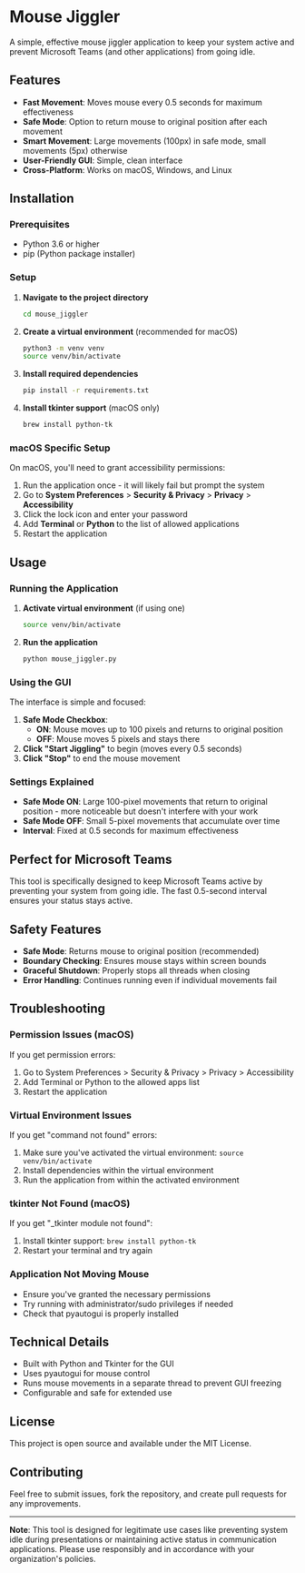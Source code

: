 # Mouse Jiggler

A simple, effective mouse jiggler application to keep your system active and prevent Microsoft Teams (and other applications) from going idle.

## Features

- **Fast Movement**: Moves mouse every 0.5 seconds for maximum effectiveness
- **Safe Mode**: Option to return mouse to original position after each movement
- **Smart Movement**: Large movements (100px) in safe mode, small movements (5px) otherwise
- **User-Friendly GUI**: Simple, clean interface
- **Cross-Platform**: Works on macOS, Windows, and Linux

## Installation

### Prerequisites

- Python 3.6 or higher
- pip (Python package installer)

### Setup

1. **Navigate to the project directory**
   ```bash
   cd mouse_jiggler
   ```

2. **Create a virtual environment** (recommended for macOS)
   ```bash
   python3 -m venv venv
   source venv/bin/activate
   ```

3. **Install required dependencies**
   ```bash
   pip install -r requirements.txt
   ```

4. **Install tkinter support** (macOS only)
   ```bash
   brew install python-tk
   ```

### macOS Specific Setup

On macOS, you'll need to grant accessibility permissions:

1. Run the application once - it will likely fail but prompt the system
2. Go to **System Preferences** > **Security & Privacy** > **Privacy** > **Accessibility**
3. Click the lock icon and enter your password
4. Add **Terminal** or **Python** to the list of allowed applications
5. Restart the application

## Usage

### Running the Application

1. **Activate virtual environment** (if using one)
   ```bash
   source venv/bin/activate
   ```

2. **Run the application**
   ```bash
   python mouse_jiggler.py
   ```

### Using the GUI

The interface is simple and focused:

1. **Safe Mode Checkbox**: 
   - **ON**: Mouse moves up to 100 pixels and returns to original position
   - **OFF**: Mouse moves 5 pixels and stays there
2. **Click "Start Jiggling"** to begin (moves every 0.5 seconds)
3. **Click "Stop"** to end the mouse movement

### Settings Explained

- **Safe Mode ON**: Large 100-pixel movements that return to original position - more noticeable but doesn't interfere with your work
- **Safe Mode OFF**: Small 5-pixel movements that accumulate over time
- **Interval**: Fixed at 0.5 seconds for maximum effectiveness

## Perfect for Microsoft Teams

This tool is specifically designed to keep Microsoft Teams active by preventing your system from going idle. The fast 0.5-second interval ensures your status stays active.

## Safety Features

- **Safe Mode**: Returns mouse to original position (recommended)
- **Boundary Checking**: Ensures mouse stays within screen bounds
- **Graceful Shutdown**: Properly stops all threads when closing
- **Error Handling**: Continues running even if individual movements fail

## Troubleshooting

### Permission Issues (macOS)
If you get permission errors:
1. Go to System Preferences > Security & Privacy > Privacy > Accessibility
2. Add Terminal or Python to the allowed apps list
3. Restart the application

### Virtual Environment Issues
If you get "command not found" errors:
1. Make sure you've activated the virtual environment: `source venv/bin/activate`
2. Install dependencies within the virtual environment
3. Run the application from within the activated environment

### tkinter Not Found (macOS)
If you get "_tkinter module not found":
1. Install tkinter support: `brew install python-tk`
2. Restart your terminal and try again

### Application Not Moving Mouse
- Ensure you've granted the necessary permissions
- Try running with administrator/sudo privileges if needed
- Check that pyautogui is properly installed

## Technical Details

- Built with Python and Tkinter for the GUI
- Uses pyautogui for mouse control
- Runs mouse movements in a separate thread to prevent GUI freezing
- Configurable and safe for extended use

## License

This project is open source and available under the MIT License.

## Contributing

Feel free to submit issues, fork the repository, and create pull requests for any improvements.

---

**Note**: This tool is designed for legitimate use cases like preventing system idle during presentations or maintaining active status in communication applications. Please use responsibly and in accordance with your organization's policies. 